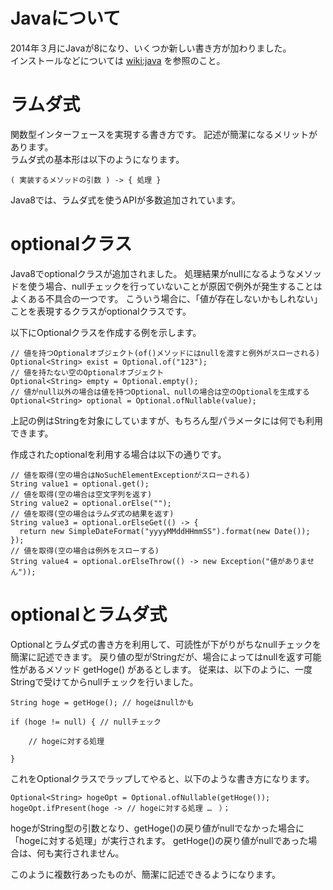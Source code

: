 # Javaについて

2014年３月にJavaが8になり、いくつか新しい書き方が加わりました。  
インストールなどについては [wiki:java](https://github.com/snjxnksm/practice/wiki/Java) を参照のこと。  

# ラムダ式

関数型インターフェースを実現する書き方です。
記述が簡潔になるメリットがあります。  
ラムダ式の基本形は以下のようになります。
```
( 実装するメソッドの引数 ) -> { 処理 }
```
Java8では、ラムダ式を使うAPIが多数追加されています。

# optionalクラス

Java8でoptionalクラスが追加されました。
処理結果がnullになるようなメソッドを使う場合、nullチェックを行っていないことが原因で例外が発生することはよくある不具合の一つです。
こういう場合に、「値が存在しないかもしれない」ことを表現するクラスがoptionalクラスです。

以下にOptionalクラスを作成する例を示します。
```
// 値を持つOptionalオブジェクト(of()メソッドにはnullを渡すと例外がスローされる)
Optional<String> exist = Optional.of("123");
// 値を持たない空のOptionalオブジェクト
Optional<String> empty = Optional.empty();
// 値がnull以外の場合は値を持つOptional、nullの場合は空のOptionalを生成する
Optional<String> optional = Optional.ofNullable(value);
```
上記の例はStringを対象にしていますが、もちろん型パラメータには何でも利用できます。

作成されたoptionalを利用する場合は以下の通りです。
```
// 値を取得(空の場合はNoSuchElementExceptionがスローされる)
String value1 = optional.get();
// 値を取得(空の場合は空文字列を返す)
String value2 = optional.orElse("");
// 値を取得(空の場合はラムダ式の結果を返す)
String value3 = optional.orElseGet(() -> {
  return new SimpleDateFormat("yyyyMMddHHmmSS").format(new Date());
});
// 値を取得(空の場合は例外をスローする)
String value4 = optional.orElseThrow(() -> new Exception("値がありません"));
```

# optionalとラムダ式

Optionalとラムダ式の書き方を利用して、可読性が下がりがちなnullチェックを簡潔に記述できます。
戻り値の型がStringだが、場合によってはnullを返す可能性があるメソッド getHoge() があるとします。
従来は、以下のように、一度Stringで受けてからnullチェックを行いました。

```
String hoge = getHoge(); // hogeはnullかも

if (hoge != null) { // nullチェック

    // hogeに対する処理

}
```

これをOptionalクラスでラップしてやると、以下のような書き方になります。
```
Optional<String> hogeOpt = Optional.ofNullable(getHoge());
hogeOpt.ifPresent(hoge -> // hogeに対する処理 …　）；
```
hogeがString型の引数となり、getHoge()の戻り値がnullでなかった場合に「hogeに対する処理」が実行されます。
getHoge()の戻り値がnullであった場合は、何も実行されません。

このように複数行あったものが、簡潔に記述できるようになります。
